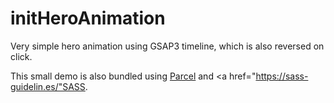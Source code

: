 # initHeroAnimation
Very simple hero animation using GSAP3 timeline, which is also reversed on click.

This small demo is also bundled using <a href="https://parceljs.org/">Parcel</a> and <a href="https://sass-guidelin.es/"SASS</a>.
